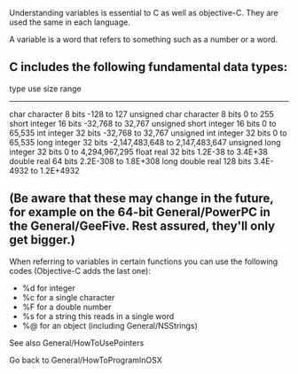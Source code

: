 Understanding variables is essential to C as well as objective-C.  They are used the same in each language.

A variable is a word that refers to something such as a number or a word.

 C includes the following fundamental data types: 
----
    
   type                      use            size            range

----
    
   char                    character       8 bits       -128 to 127
   unsigned char           character       8 bits       0 to 255
   short                   integer         16 bits      -32,768 to 32,767
   unsigned short          integer         16 bits      0 to 65,535
   int                     integer         32 bits      -32,768 to 32,767
   unsigned int            integer         32 bits      0 to 65,535
   long                    integer         32 bits      -2,147,483,648 to 2,147,483,647
   unsigned long           integer         32 bits      0 to 4,294,967,295
   float                   real            32 bits      1.2E-38 to 3.4E+38
   double                  real            64 bits      2.2E-308 to 1.8E+308
   long double             real            128 bits     3.4E-4932 to 1.2E+4932

(Be aware that these may change in the future, for example on the 64-bit General/PowerPC in the General/GeeFive. Rest assured, they'll only get bigger.)
----

When referring to variables in certain functions you can use the following codes (Objective-C adds the last one):
     
* %d for integer         
* %c for a single character         
* %F for a double number          
* %s for a string this reads in a single word
* %@ for an object (including General/NSStrings)


See also General/HowToUsePointers

Go back to General/HowToProgramInOSX